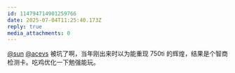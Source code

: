 ```yaml
---
id: 114794714901259766
date: 2025-07-04T11:25:40.173Z
reply: true
media_attachments: 0
---
```


[@sun](https://jiong.us/@sun) [@acevs](https://mastodon.social/@acevs) 被坑了啊，当年刚出来时以为能重现 750ti 的辉煌，结果是个智商检测卡。吃鸡优化一下勉强能玩。

